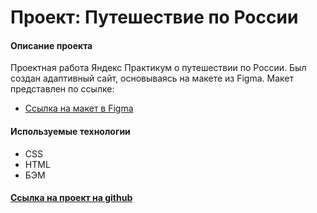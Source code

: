 # Проект: Путешествие по России
#### Описание проекта
Проектная работа Яндекс Практикум о путешествии по России.
Был создан адаптивный сайт, основываясь на макете из Figma.
Макет представлен по ссылке:

* [Ссылка на макет в Figma](https://www.figma.com/file/5S2WSbEFL6awjVWJ0NWL8Q/Sprint-3_-Russia-_-desktop-mobile?node-id=28503%3A0)

#### Используемые технологии

- CSS
- HTML
- БЭМ

#### [Ссылка на  проект на github](https://github.com/alisagafarova/russian-travel-bootcamp)